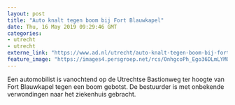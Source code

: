 ```yaml
---
layout: post
title: "Auto knalt tegen boom bij Fort Blauwkapel"
date: Thu, 16 May 2019 09:29:46 GMT
categories: 
- utrecht 
- utrecht 
externe_link: "https://www.ad.nl/utrecht/auto-knalt-tegen-boom-bij-fort-blauwkapel~afdc1d92/"
feature_image: "https://images4.persgroep.net/rcs/OnhgcoPh_Ego36DLmLYMOP8IYpo/diocontent/148505025/_fitwidth/400/?appId=21791a8992982cd8da851550a453bd7f&quality=0.7"
---
```


Een automobilist is vanochtend op de Utrechtse Bastionweg ter hoogte van Fort Blauwkapel tegen een boom gebotst. De bestuurder is met onbekende verwondingen naar het ziekenhuis gebracht.
